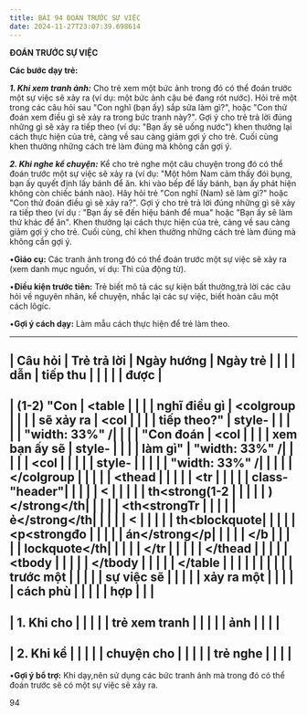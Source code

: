 ```yaml
---
title: BÀI 94 ĐOÁN TRƯỚC SỰ VIỆC
date: 2024-11-27T23:07:39.698614
---
```


**ĐOÁN TRƯỚC SỰ VIỆC**

**Các bước dạy trẻ:**

***1. Khi xem tranh ảnh:*** Cho trẻ xem một bức ảnh trong đó có thể
đoán trước một sự việc sẽ xảy ra (ví dụ: một bức ảnh cậu bé đang rót
nước). Hỏi trẻ một trong các câu hỏi sau "Con nghĩ (bạn ấy) sắp sửa
làm gì?", hoặc "Con thử đoán xem điều gì sẽ xảy ra trong bức tranh
này?". Gợi ý cho trẻ trả lời đúng những gì sẽ xảy ra tiếp theo (ví dụ:
"Bạn ấy sẽ uống nước") khen thưởng lại cách thực hiện của trẻ, càng về
sau càng giảm gợi ý cho trẻ. Cuối cùng khen thưởng những cách trẻ làm
đúng mà không cần gợi ý.

***2. Khi nghe kể chuyện:*** Kể cho trẻ nghe một câu chuyện trong đó
có thể đoán trước một sự việc sẽ xảy ra (ví dụ: "Một hôm Nam cảm thấy
đói bụng, bạn ấy quyết định lấy bánh để ăn. khi vào bếp để lấy bánh,
bạn ấy phát hiện không còn chiếc bánh nào). Hãy hỏi trẻ "Con nghĩ
(Nam) sẽ làm gì?" hoặc "Con thử đoán điều gì sẽ xảy ra?". Gợi ý cho
trẻ trả lời đúng những gì sẽ xảy ra tiếp theo (ví dụ : "Bạn ấy sẽ đến
hiệu bánh để mua" hoặc "Bạn ấy sẽ làm thứ khác để ăn". Khen thưởng lại
cách thực hiện của trẻ, càng về sau càng giảm gợi ý cho trẻ. Cuối
cùng, chỉ khen thưởng những cách trẻ làm đúng mà không cần gợi ý.

•**Giáo cụ:** Các tranh ảnh trong đó có thể đoán trước một sự việc sẽ
xảy ra (xem danh mục nguồn, ví dụ: Thì của động từ).

•**Điều kiện trước tiên:** Trẻ biết mô tả các sự kiện bất thường,trả
lời các câu hỏi về nguyên nhân, kể chuyện, nhắc lại các sự việc, biết
hoàn câu một cách lôgíc.

•**Gợi ý cách dạy:** Làm mẫu cách thực hiện để trẻ làm theo.

-------------------------------------------------------------------------
| **Câu hỏi**     | **Trẻ trả lời** | **Ngày hướng  | **Ngày trẻ    |
|                 |                 | dẫn**         | tiếp thu      |
|                 |                 |                 | được**        |
-------------------------------------------------------------------------
| **(1-2) "Con  | <table        |                 |                 |
| nghĩ điều gì  | <colgroup     |                 |                 |
| sẽ xảy ra     | <col            |                 |                 |
| tiếp theo?"** | style-          |                 |                 |
|               | "width: 33%" /|                 |                 |
| **"Con đoán   | <col            |                 |                 |
| xem bạn ấy sẽ | style-          |                 |                 |
| làm gì"**     | "width: 33%" /|                 |                 |
|                 | <col            |                 |                 |
|                 | style-          |                 |                 |
|                 | "width: 33%" /|                 |                 |
|                 | </colgroup    |                 |                 |
|                 | <thead        |                 |                 |
|                 | <tr             |                 |                 |
|                 | class-"header"|                 |                 |
|                 | <               |                 |                 |
|                 | th<strong(1-2 |                 |                 |
|                 | )</strong</th|                 |                 |
|                 | <th<strongTr  |                 |                 |
|                 | ẻ</strong</th|                 |                 |
|                 | <               |                 |                 |
|                 | th<blockquote|                 |                 |
|                 | <p<strongđo   |                 |                 |
|                 | án</strong</p|                 |                 |
|                 | </b             |                 |                 |
|                 | lockquote</th|                 |                 |
|                 | </tr          |                 |                 |
|                 | </thead       |                 |                 |
|                 | <tbody        |                 |                 |
|                 | </tbody       |                 |                 |
|                 | </table       |                 |                 |
|                 |                 |                 |                 |
|                 | **trước một   |                 |                 |
|                 | sự việc sẽ    |                 |                 |
|                 | xảy ra một    |                 |                 |
|                 | cách phù      |                 |                 |
|                 | hợp**         |                 |                 |
-------------------------------------------------------------------------
| 1. Khi cho   |                 |                 |                 |
| trẻ xem tranh |                 |                 |                 |
| ảnh           |                 |                 |                 |
-------------------------------------------------------------------------
| 2. Khi kể    |                 |                 |                 |
| chuyện cho    |                 |                 |                 |
| trẻ nghe      |                 |                 |                 |
-------------------------------------------------------------------------

•**Gợi ý bổ trợ:** Khi dạy,nên sử dụng các bức tranh ảnh mà trong đó
có thể đoán trước sẽ có một sự việc sẽ xảy ra.

94

